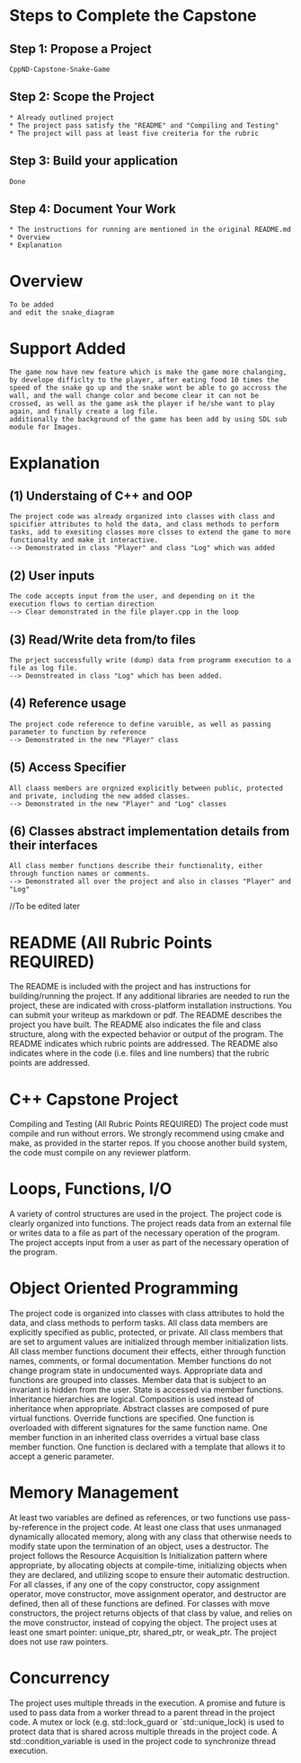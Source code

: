 


# Steps to Complete the Capstone

## Step 1: Propose a Project

```
CppND-Capstone-Snake-Game
```

## Step 2: Scope the Project

```
* Already outlined project
* The project pass satisfy the "README" and "Compiling and Testing" 
* The project will pass at least five creiteria for the rubric
```

## Step 3: Build your application

```
Done
```

## Step 4: Document Your Work

```
* The instructions for running are mentioned in the original README.md
* Overview
* Explanation 
```

# Overview

```
To be added
and edit the snake_diagram
```
# Support Added 
```
The game now have new feature which is make the game more chalanging, by develope difficlty to the player, after eating food 10 times the speed of the snake go up and the snake wont be able to go accross the wall, and the wall change color and become clear it can not be crossed, as well as the game ask the player if he/she want to play again, and finally create a log file.
additionally the background of the game has been add by using SDL sub module for Images.
```

# Explanation

## (1) Understaing of C++ and OOP  
```
The project code was already organized into classes with class and spicifier attributes to hold the data, and class methods to perform tasks, add to exesiting classes more clsses to extend the game to more functionalty and make it interactive. 
--> Demonstrated in class "Player" and class "Log" which was added
```

## (2) User inputs
```
The code accepts input from the user, and depending on it the execution flows to certian direction
--> Clear demonstrated in the file player.cpp in the loop
```

## (3) Read/Write deta from/to files
```
The prject successfully write (dump) data from programm execution to a file as log file. 
--> Deonstreated in class "Log" which has been added.
```

## (4) Reference usage
```
The project code reference to define varuible, as well as passing parameter to function by reference
--> Demonstrated in the new "Player" class
```

## (5) Access Specifier 
```
All claass members are orgnized explicitly between public, protected and private, including the new added classes. 
--> Demonstrated in the new "Player" and "Log" classes
```

## (6) Classes abstract implementation details from their interfaces
```
All class member functions describe their functionality, either through function names or comments. 
--> Demonstrated all over the project and also in classes "Player" and "Log" 
```












//To be edited later
# README (All Rubric Points REQUIRED)
The README is included with the project and has instructions for building/running the project.
If any additional libraries are needed to run the project, these are indicated with cross-platform installation instructions.
You can submit your writeup as markdown or pdf.
The README describes the project you have built.
The README also indicates the file and class structure, along with the expected behavior or output of the program.
The README indicates which rubric points are addressed. The README also indicates where in the code (i.e. files and line numbers) that the rubric points are addressed.

# C++ Capstone Project 
Compiling and Testing (All Rubric Points REQUIRED)
The project code must compile and run without errors.
We strongly recommend using cmake and make, as provided in the starter repos. If you choose another build system, the code must compile on any reviewer platform.

# Loops, Functions, I/O
A variety of control structures are used in the project.
The project code is clearly organized into functions.
The project reads data from an external file or writes data to a file as part of the necessary operation of the program.
The project accepts input from a user as part of the necessary operation of the program.

# Object Oriented Programming
The project code is organized into classes with class attributes to hold the data, and class methods to perform tasks.
All class data members are explicitly specified as public, protected, or private.
All class members that are set to argument values are initialized through member initialization lists.
All class member functions document their effects, either through function names, comments, or formal documentation. Member functions do not change program state in undocumented ways.
Appropriate data and functions are grouped into classes. Member data that is subject to an invariant is hidden from the user. State is accessed via member functions.
Inheritance hierarchies are logical. Composition is used instead of inheritance when appropriate. Abstract classes are composed of pure virtual functions. Override functions are specified.
One function is overloaded with different signatures for the same function name.
One member function in an inherited class overrides a virtual base class member function.
One function is declared with a template that allows it to accept a generic parameter.

# Memory Management
At least two variables are defined as references, or two functions use pass-by-reference in the project code.
At least one class that uses unmanaged dynamically allocated memory, along with any class that otherwise needs to modify state upon the termination of an object, uses a destructor.
The project follows the Resource Acquisition Is Initialization pattern where appropriate, by allocating objects at compile-time, initializing objects when they are declared, and utilizing scope to ensure their automatic destruction.
For all classes, if any one of the copy constructor, copy assignment operator, move constructor, move assignment operator, and destructor are defined, then all of these functions are defined.
For classes with move constructors, the project returns objects of that class by value, and relies on the move constructor, instead of copying the object.
The project uses at least one smart pointer: unique_ptr, shared_ptr, or weak_ptr. The project does not use raw pointers.

# Concurrency
The project uses multiple threads in the execution.
A promise and future is used to pass data from a worker thread to a parent thread in the project code.
A mutex or lock (e.g. std::lock_guard or `std::unique_lock) is used to protect data that is shared across multiple threads in the project code.
A std::condition_variable is used in the project code to synchronize thread execution.
